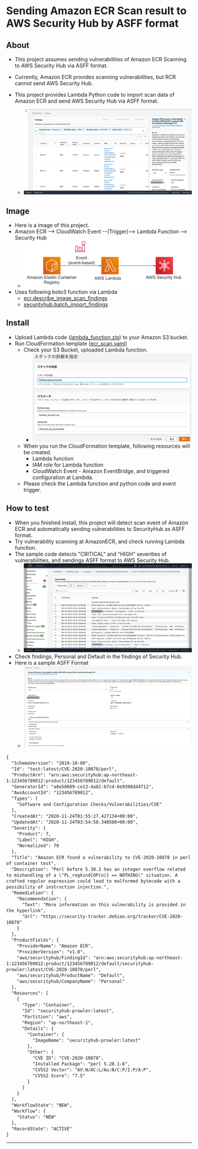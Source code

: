 # Sending Amazon ECR Scan result to AWS Security Hub by ASFF format



## About

* This project assumes sending vulnerabilities of Amazon ECR Scanning to AWS Security Hub via ASFF format.
* Currently, Amazon ECR provides scanning vulnerabilities, but RCR cannot send AWS Security Hub.
* This project provides Lambda Python code to import scan data of Amazon ECR and send AWS Security Hub via ASFF format.

    * ![diagram](image/ECRScanSHUB-asff.png)

## Image

* Here is a image of this project.
* Amazon ECR --> CloudWatch Event --(Trigger)--> Lambda Function --> Security Hub
    * ![diagram](image/ECRScanSHUB-image1.png "images")
* Uses following boto3 function via Lambda
    * [ecr.describe_image_scan_findings](https://boto3.amazonaws.com/v1/documentation/api/latest/reference/services/ecr.html)
    * [securityhub.batch_import_findings](https://boto3.amazonaws.com/v1/documentation/api/latest/reference/services/securityhub.html)

## Install

* Upload Lambda code ([lambda_function.zip](https://github.com/hisnakad/AmazonECRScanSecurityHub/blob/main/lambda_function.zip)) to your Amazon S3 bucket.
* Run CloudFormation template ([ecr_scan.yaml](https://github.com/hisnakad/AmazonECRScanSecurityHub/blob/main/ecr_scan.yaml))
    * Check your S3 Bucket, uploaded Lambda function.
        * ![Install-parameter](image/ECRScanSHUB-image2.png "parameter")
    * When you run the CloudFormation template, following resources will be created.
        * Lambda function
        * IAM role for Lambda function
        * CloudWatch Event - Amazon EventBridge, and triggered configuration at Lambda.
    * Please check the Lambda function and python code and event trigger.

## How to test

* When you finished install, this project will detect scan event of Amazon ECR and automatically sending vulnerabilities to SecurityHub as ASFF format.
* Try vulnerability scanning at AmazonECR, and check running Lambda function.
* The sample code detects "CRITICAL" and "HIGH" severities of vulnerabilities, and sendings ASFF format to AWS Security Hub.
    * ![testlog](image/ECRScanSHUB-debug_cwl.jpg "testlog")
* Check findings, Personal and Default in the findings of Security Hub. 
* Here is a sample ASFF Format
    * ![asffdetail](image/ECRScanSHUB-asff_detail.png "asffdetail")

```
{
  "SchemaVersion": "2018-10-08",
  "Id": "test:latest/CVE-2020-10878/perl",
  "ProductArn": "arn:aws:securityhub:ap-northeast-1:123456789012:product/123456789012/default",
  "GeneratorId": "a8e50689-ce13-4a82-b7cd-6e9398d44712",
  "AwsAccountId": "123456789012",
  "Types": [
    "Software and Configuration Checks/Vulnerabilities/CVE"
  ],
  "CreatedAt": "2020-11-24T01:55:27.427134+00:00",
  "UpdatedAt": "2020-11-24T03:54:58.348508+00:00",
  "Severity": {
    "Product": 7,
    "Label": "HIGH",
    "Normalized": 70
  },
  "Title": "Amazon ECR found a vulnerability to CVE-2020-10878 in perl of container test",
  "Description": "Perl before 5.30.3 has an integer overflow related to mishandling of a \"PL_regkind[OP(n)] == NOTHING\" situation. A crafted regular expression could lead to malformed bytecode with a possibility of instruction injection.",
  "Remediation": {
    "Recommendation": {
      "Text": "More information on this vulnerability is provided in the hyperlink",
      "Url": "https://security-tracker.debian.org/tracker/CVE-2020-10878"
    }
  },
  "ProductFields": {
    "ProviderName": "Amazon ECR",
    "ProviderVersion": "v1.0",
    "aws/securityhub/FindingId": "arn:aws:securityhub:ap-northeast-1:123456789012:product/123456789012/default/securityhub-prowler:latest/CVE-2020-10878/perl",
    "aws/securityhub/ProductName": "Default",
    "aws/securityhub/CompanyName": "Personal"
  },
  "Resources": [
    {
      "Type": "Container",
      "Id": "securityhub-prowler:latest",
      "Partition": "aws",
      "Region": "ap-northeast-1",
      "Details": {
        "Container": {
          "ImageName": "securityhub-prowler:latest"
        },
        "Other": {
          "CVE ID": "CVE-2020-10878",
          "Installed Package": "perl 5.28.1-6",
          "CVSS2 Vector": "AV:N/AC:L/Au:N/C:P/I:P/A:P",
          "CVSS2 Score": "7.5"
        }
      }
    }
  ],
  "WorkflowState": "NEW",
  "Workflow": {
    "Status": "NEW"
  },
  "RecordState": "ACTIVE"
}
```

* * *
